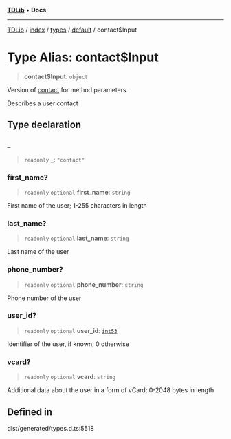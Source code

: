 [**TDLib**](../../../../../../README.md) • **Docs**

***

[TDLib](../../../../../../modules.md) / [index](../../../../../README.md) / [types](../../../README.md) / [default](../README.md) / contact$Input

# Type Alias: contact$Input

> **contact$Input**: `object`

Version of [contact](contact.md) for method parameters.

Describes a user contact

## Type declaration

### \_

> `readonly` **\_**: `"contact"`

### first\_name?

> `readonly` `optional` **first\_name**: `string`

First name of the user; 1-255 characters in length

### last\_name?

> `readonly` `optional` **last\_name**: `string`

Last name of the user

### phone\_number?

> `readonly` `optional` **phone\_number**: `string`

Phone number of the user

### user\_id?

> `readonly` `optional` **user\_id**: [`int53`](int53.md)

Identifier of the user, if known; 0 otherwise

### vcard?

> `readonly` `optional` **vcard**: `string`

Additional data about the user in a form of vCard; 0-2048 bytes in length

## Defined in

dist/generated/types.d.ts:5518
